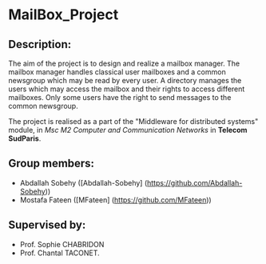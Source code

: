# MailBox_Project

## Description: 
The aim of the project is to design and realize a mailbox manager. The mailbox manager handles classical
user mailboxes and a common newsgroup which may be read by every user. A directory manages the users which
may access the mailbox and their rights to access different mailboxes. Only some users have the right to send
messages to the common newsgroup.

The project is realised as a part of the "Middleware for distributed systems" module, in *Msc M2 Computer and Communication Networks* in **Telecom SudParis**.

## Group members: 
* Abdallah Sobehy ([Abdallah-Sobehy] (https://github.com/Abdallah-Sobehy))
* Mostafa Fateen ([MFateen] (https://github.com/MFateen))

## Supervised by: 
* Prof. Sophie CHABRIDON
* Prof. Chantal TACONET.
